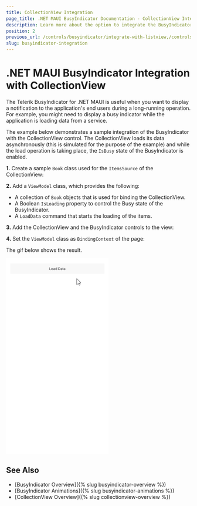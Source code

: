 ```yaml
---
title: CollectionView Integration
page_title: .NET MAUI BusyIndicator Documentation - CollectionView Integration
description: Learn more about the option to integrate the BusyIndicator with the CollectionView control.
position: 2
previous_url: /controls/busyindicator/integrate-with-listview,/controls/busyindicator/busyindicator-integrate-with-listview
slug: busyindicator-integration
---
```


# .NET MAUI BusyIndicator Integration with CollectionView

The Telerik BusyIndicator for .NET MAUI is useful when you want to display a notification to the application's end users during a long-running operation. For example, you might need to display a busy indicator while the application is loading data from a service.

The example below demonstrates a sample integration of the BusyIndicator with the CollectionView control. The CollectionView loads its data asynchronously (this is simulated for the purpose of the example) and while the load operation is taking place, the `IsBusy` state of the BusyIndicator is enabled.

**1.** Create a sample `Book` class used for the `ItemsSource` of the CollectionView:

<snippet id='busyindicator-withcollectionview-model' />

**2.** Add a `ViewModel` class, which provides the following:

  * A collection of `Book` objects that is used for binding the CollectionView.
  * A Boolean `IsLoading` property to control the Busy state of the BusyIndicator.
  * A `LoadData` command that starts the loading of the items.

<snippet id='busyindicator-withcollectionview-csharp' />

**3.** Add the CollectionView and the BusyIndicator controls to the view:

<snippet id='busyindicator-withcollectionview-xaml' />

**4.** Set the `ViewModel` class as `BindingContext` of the page:

<snippet id='busyindicator-withcollectionview-setvm' />

The gif below shows the result.

![Telerik UI for .NET MAUI BusyIndicator Integration](images/busyindicator-integration.gif)

## See Also

- [BusyIndicator Overview]({% slug busyindicator-overview %})
- [BusyIndicator Animations]({% slug busyindicator-animations %})
- [CollectionView Overview]({% slug collectionview-overview %})
